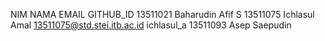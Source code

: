 NIM       NAMA              EMAIL                        GITHUB_ID
13511021  Baharudin Afif S
13511075  Ichlasul Amal     13511075@std.stei.itb.ac.id  ichlasul_a
13511093  Asep Saepudin